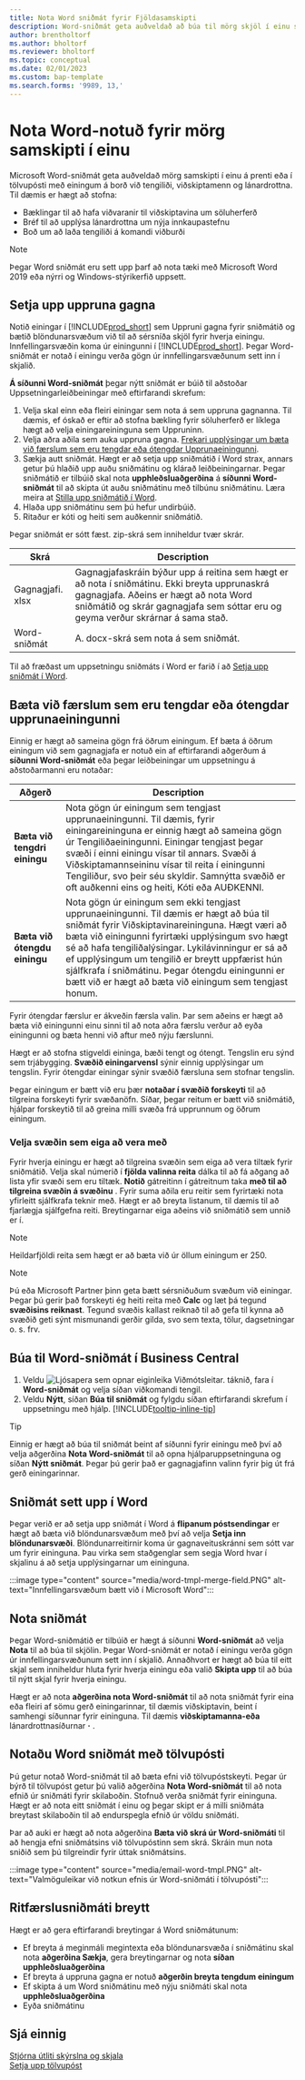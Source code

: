 ```yaml
---
title: Nota Word sniðmát fyrir Fjöldasamskipti
description: Word-sniðmát geta auðveldað að búa til mörg skjöl í einu sem eru sérsniðin fyrir tilteknar einingar.
author: brentholtorf
ms.author: bholtorf
ms.reviewer: bholtorf
ms.topic: conceptual
ms.date: 02/01/2023
ms.custom: bap-template
ms.search.forms: '9989, 13,'
---
```


# <a name="use-word-templates-for-bulk-communication"></a>Nota Word-notuð fyrir mörg samskipti í einu

Microsoft Word-sniðmát geta auðveldað mörg samskipti í einu á prenti eða í tölvupósti með einingum á borð við tengiliði, viðskiptamenn og lánardrottna. Til dæmis er hægt að stofna:

* Bæklingar til að hafa viðvaranir til viðskiptavina um söluherferð
* Bréf til að upplýsa lánardrottna um nýja innkaupastefnu
* Boð um að laða tengiliði á komandi viðburði

> [!NOTE]
> Þegar Word sniðmát eru sett upp þarf að nota tæki með  Microsoft Word  2019 eða nýrri og Windows-stýrikerfið uppsett.

## <a name="set-up-the-source-of-data"></a>Setja upp uppruna gagna

Notið einingar í  [!INCLUDE[prod_short](includes/prod_short.md)]  sem Uppruni gagna fyrir sniðmátið og bætið blöndunarsvæðum við til að sérsníða skjöl fyrir hverja einingu. Innfellingarsvæðin koma úr einingunni í [!INCLUDE[prod_short](includes/prod_short.md)]. Þegar Word-sniðmát er notað í einingu verða gögn úr innfellingarsvæðunum sett inn í skjalið.

 **Á síðunni Word-sniðmát**  þegar nýtt sniðmát er búið til aðstoðar Uppsetningarleiðbeiningar með eftirfarandi skrefum:

1. Velja skal einn eða fleiri einingar sem nota á sem uppruna gagnanna. Til dæmis, ef óskað er eftir að stofna bækling fyrir söluherferð er líklega hægt að velja einingareininguna sem Uppruninn.
2. Velja aðra aðila sem auka uppruna gagna.  [Frekari upplýsingar um bæta við færslum sem eru tengdar eða ótengdar Upprunaeiningunni](#add-entries-that-are-related-or-unrelated-to-the-source-entity).
3. Sækja autt sniðmát. Hægt er að setja upp sniðmátið í Word strax, annars getur þú hlaðið upp auðu sniðmátinu og klárað leiðbeiningarnar. Þegar sniðmátið er tilbúið skal nota  **upphleðsluaðgerðina**  á  **síðunni Word-sniðmát**  til að skipta út auðu sniðmátinu með tilbúnu sniðmátinu. Læra meira at  [Stilla upp sniðmátið í Word](#set-up-the-template-in-word).
4. Hlaða upp sniðmátinu sem þú hefur undirbúið.
5. Ritaður er kóti og heiti sem auðkennir sniðmátið.

Þegar sniðmát er sótt fæst. zip-skrá sem inniheldur tvær skrár.

|Skrá  |Description  |
|---------|---------|
|Gagnagjafi. xlsx     | Gagnagjafaskráin býður upp á reitina sem hægt er að nota í sniðmátinu. Ekki breyta upprunaskrá gagnagjafa. Aðeins er hægt að nota Word sniðmátið og skrár gagnagjafa sem sóttar eru og geyma verður skrárnar á sama stað.     |
|Word-sniðmát     | A. docx-skrá sem nota á sem sniðmát.        |

Til að fræðast um uppsetningu sniðmáts í Word er farið í að  [Setja upp sniðmát í Word](#set-up-the-template-in-word).

## <a name="add-entries-that-are-related-or-unrelated-to-the-source-entity"></a>Bæta við færslum sem eru tengdar eða ótengdar upprunaeiningunni

Einnig er hægt að sameina gögn frá öðrum einingum. Ef bæta á öðrum einingum við sem gagnagjafa er notuð ein af eftirfarandi aðgerðum á  **síðunni Word-sniðmát**  eða þegar leiðbeiningar um uppsetningu á aðstoðarmanni eru notaðar:

|Aðgerð  |Description  |
|---------|---------|
|**Bæta við tengdri einingu**  | Nota gögn úr einingum sem tengjast upprunaeiningunni. Til dæmis, fyrir einingareininguna er einnig hægt að sameina gögn úr Tengiliðaeiningunni. Einingar tengjast þegar svæði í einni einingu vísar til annars. Svæði á Viðskiptamannseininu vísar til reita í einingunni Tengiliður, svo þeir séu skyldir. Samnýtta svæðið er oft auðkenni eins og heiti, Kóti eða AUÐKENNI.        |
|**Bæta við ótengdu einingu**| Nota gögn úr einingum sem ekki tengjast upprunaeiningunni. Til dæmis er hægt að búa til sniðmát fyrir Viðskiptavinareininguna. Hægt væri að bæta við einingunni fyrirtæki upplýsingum svo hægt sé að hafa tengiliðalýsingar. Lykilávinningur er sá að ef upplýsingum um tengilið er breytt uppfærist hún sjálfkrafa í sniðmátinu. Þegar ótengdu einingunni er bætt við er hægt að bæta við einingum sem tengjast honum.         |

Fyrir ótengdar færslur er ákveðin færsla valin. Þar sem aðeins er hægt að bæta við einingunni einu sinni til að nota aðra færslu verður að eyða einingunni og bæta henni við aftur með nýju færslunni.

Hægt er að stofna stigveldi eininga, bæði tengt og ótengt. Tengslin eru sýnd sem trjábygging.  **Svæðið einingarvensl**  sýnir einnig upplýsingar um tengslin. Fyrir ótengdar einingar sýnir svæðið færsluna sem stofnar tengslin.

Þegar einingum er bætt við eru þær  **notaðar í svæðið forskeyti**  til að tilgreina forskeyti fyrir svæðanöfn. Síðar, þegar reitum er bætt við sniðmátið, hjálpar forskeytið til að greina milli svæða frá upprunnum og öðrum einingum.

### <a name="select-the-fields-to-include"></a>Velja svæðin sem eiga að vera með

Fyrir hverja einingu er hægt að tilgreina svæðin sem eiga að vera tiltæk fyrir sniðmátið. Velja skal númerið í  **fjölda valinna reita**  dálka til að fá aðgang að lista yfir svæði sem eru tiltæk.  **Notið**  gátreitinn í gátreitnum taka  **með til að tilgreina svæðin á svæðinu** . Fyrir suma aðila eru reitir sem fyrirtæki nota yfirleitt sjálfkrafa teknir með. Hægt er að breyta listanum, til dæmis til að fjarlægja sjálfgefna reiti. Breytingarnar eiga aðeins við sniðmátið sem unnið er í.

> [!NOTE]
> Heildarfjöldi reita sem hægt er að bæta við úr öllum einingum er 250.

> [!NOTE]
> Þú eða Microsoft Partner þinn geta bætt sérsniðuðum svæðum við einingar. Þegar þú gerir það forskeyti ég heiti reita með  **Calc**  og læt þá tegund  **svæðisins reiknast**. Tegund svæðis kallast reiknað til að gefa til kynna að svæðið geti sýnt mismunandi gerðir gilda, svo sem texta, tölur, dagsetningar o. s. frv.

## <a name="to-create-a-word-template-in-business-central"></a>Búa til Word-sniðmát í Business Central

1. Veldu ![Ljósapera sem opnar eiginleika Viðmótsleitar.](media/ui-search/search_small.png "Segðu mér hvað þú vilt gera") táknið, fara í **Word-sniðmát** og velja síðan viðkomandi tengil.
2. Veldu **Nýtt**, síðan **Búa til sniðmát** og fylgdu síðan eftirfarandi skrefum í uppsetningu með hjálp. [!INCLUDE[tooltip-inline-tip](includes/tooltip-inline-tip_md.md)]

> [!TIP]
> Einnig er hægt að búa til sniðmát beint af síðunni fyrir einingu með því að velja aðgerðina **Nota Word-sniðmát** til að opna hjálparuppsetninguna og síðan **Nýtt sniðmát**. Þegar þú gerir það er gagnagjafinn valinn fyrir þig út frá gerð einingarinnar.

## <a name="set-up-the-template-in-word"></a>Sniðmát sett upp í Word

Þegar verið er að setja upp sniðmát í Word á  **flipanum póstsendingar**  er hægt að bæta við blöndunarsvæðum með því að velja  **Setja inn blöndunarsvæði**. Blöndunarreitirnir koma úr gagnaveituskránni sem sótt var um fyrir eininguna. Þau virka sem staðgenglar sem segja Word hvar í skjalinu á að setja upplýsingarnar um eininguna.

:::image type="content" source="media/word-tmpl-merge-field.PNG" alt-text="Innfellingarsvæðum bætt við í Microsoft Word":::

## <a name="apply-a-template"></a>Nota sniðmát

Þegar Word-sniðmátið er tilbúið er hægt á síðunni **Word-sniðmát** að velja **Nota** til að búa til skjölin. Þegar Word-sniðmát er notað í einingu verða gögn úr innfellingarsvæðunum sett inn í skjalið. Annaðhvort er hægt að búa til eitt skjal sem inniheldur hluta fyrir hverja einingu eða valið **Skipta upp** til að búa til nýtt skjal fyrir hverja einingu.

Hægt er að nota  **aðgerðina nota Word-sniðmát**  til að nota sniðmát fyrir eina eða fleiri af sömu gerð einingarinnar, til dæmis viðskiptavin, beint í samhengi síðunnar fyrir eininguna. Til dæmis  **viðskiptamanna-eða**  lánardrottnasíðurnar **·** .

## <a name="use-word-templates-with-email"></a>Notaðu Word sniðmát með tölvupósti

Þú getur notað Word-sniðmát til að bæta efni við tölvupóstskeyti. Þegar úr býrð til tölvupóst getur þú valið aðgerðina **Nota Word-sniðmát** til að nota efnið úr sniðmáti fyrir skilaboðin. Stofnuð verða sniðmát fyrir eininguna. Hægt er að nota eitt sniðmát í einu og þegar skipt er á milli sniðmáta breytast skilaboðin til að endurspegla efnið úr völdu sniðmáti.

Þar að auki er hægt að nota aðgerðina **Bæta við skrá úr Word-sniðmáti** til að hengja efni sniðmátsins við tölvupóstinn sem skrá. Skráin mun nota sniðið sem þú tilgreindir fyrir úttak sniðmátsins.

:::image type="content" source="media/email-word-tmpl.PNG" alt-text="Valmöguleikar við notkun efnis úr Word-sniðmáti í tölvupósti":::

## <a name="edit-a-word-template"></a>Ritfærslusniðmáti breytt

Hægt er að gera eftirfarandi breytingar á Word sniðmátunum:

* Ef breyta á meginmáli megintexta eða blöndunarsvæða í sniðmátinu skal nota  **aðgerðina Sækja**, gera breytingarnar og nota  **síðan upphleðsluaðgerðina** 
* Ef breyta á uppruna gagna er notuð  **aðgerðin breyta tengdum einingum** 
* Ef skipta á um Word sniðmátinu með nýju sniðmáti skal nota  **upphleðsluaðgerðina** 
* Eyða sniðmátinu

## <a name="see-also"></a>Sjá einnig

[Stjórna útliti skýrslna og skjala](ui-manage-report-layouts.md)  
[Setja upp tölvupóst](admin-how-setup-email.md)  
